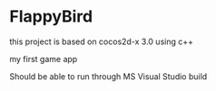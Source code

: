 # FlappyBird
this project is based on cocos2d-x 3.0 using c++

my first game app

Should be able to run through MS Visual Studio build
